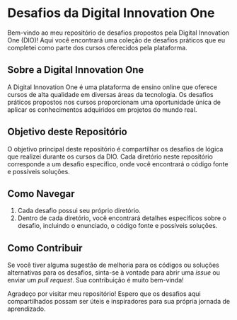 # Desafios da Digital Innovation One

Bem-vindo ao meu repositório de desafios propostos pela Digital Innovation One (DIO)! Aqui você encontrará uma coleção de desafios práticos que eu completei como parte dos cursos oferecidos pela plataforma.

## Sobre a Digital Innovation One

A Digital Innovation One é uma plataforma de ensino online que oferece cursos de alta qualidade em diversas áreas da tecnologia. Os desafios práticos propostos nos cursos proporcionam uma oportunidade única de aplicar os conhecimentos adquiridos em projetos do mundo real.

## Objetivo deste Repositório

O objetivo principal deste repositório é compartilhar os desafios de lógica que realizei durante os cursos da DIO. Cada diretório neste repositório corresponde a um desafio específico, onde você encontrará o código fonte e possíveis soluções.

## Como Navegar

1. Cada desafio possui seu próprio diretório.
2. Dentro de cada diretório, você encontrará detalhes específicos sobre o desafio, incluindo o enunciado, o código fonte e possíveis soluções.

## Como Contribuir

Se você tiver alguma sugestão de melhoria para os códigos ou soluções alternativas para os desafios, sinta-se à vontade para abrir uma *issue* ou enviar um *pull request*. Sua contribuição é muito bem-vinda!

Agradeço por visitar meu repositório! Espero que os desafios aqui compartilhados possam ser úteis e inspiradores para sua própria jornada de aprendizado.
